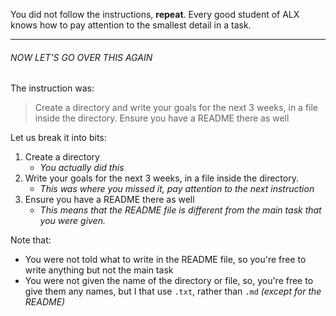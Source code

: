 You did not follow the instructions, **repeat**.
Every good student of ALX knows how to pay attention to
the smallest detail in a task.

-----

###### NOW LET'S GO OVER THIS AGAIN
The instruction was:
> Create a directory and write your goals for the next 3 weeks,
in a file inside the directory. Ensure you have a README there
as well

Let us break it into bits:
1. Create a directory
    - *You actually did this*
2. Write your goals for the next 3 weeks, in a file inside the directory.
    - *This was where you missed it, pay attention to the next instruction*
3. Ensure you have a README there as well
    - *This means that the README file is different from the
main task that you were given.*

Note that:
- You were not told what to write in the README file,
so you're free to write anything but not the main task
- You were not given the name of the directory or file,
so, you're free to give them any names, but I that use
`.txt`, rather than `.md` *(except for the README)*

